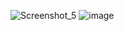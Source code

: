 ![Screenshot_5](https://user-images.githubusercontent.com/112876121/203428865-266d5468-f102-41df-8cac-10ff6bb901e7.png)
![image](https://user-images.githubusercontent.com/112876121/203429171-4f8f5964-38b5-44fd-85f0-dcd01d868537.png)
